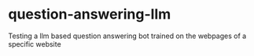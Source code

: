 # question-answering-llm
Testing a llm based question answering bot trained on the webpages of a specific website
